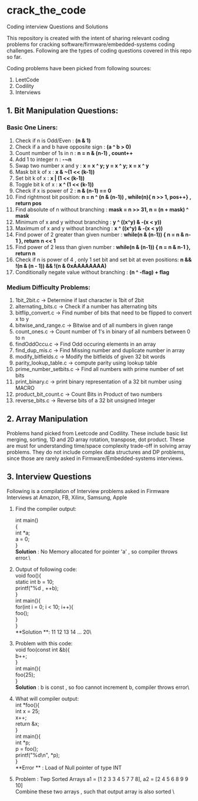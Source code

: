 # crack_the_code
Coding interview Questions and Solutions

This repository is created with the intent of sharing  relevant coding problems for cracking software/firmware/embedded-systems coding challenges. Following are the types of coding questions covered in this repo so far.

Coding problems have been picked from following sources:

1. LeetCode
2. Codility
3. Interviews

## 1. Bit Manipulation Questions:
  ### Basic One Liners:
  1. Check if n is Odd/Even : **(n & 1)**
  2. Check if a and b have opposite sign : **(a ^ b > 0)**
  3. Count number of 1s in n :  **n = n & (n-1) , count++**
  4. Add 1 to integer n : **-~n**
  5. Swap two number x and y : **x = x ^ y; y = x ^ y; x = x ^ y**
  6. Mask bit k of x : **x & ~(1 << (k-1))**
  7. Set  bit k of x : **x | (1 << (k-1))**
  8. Toggle bit k of x : **x ^ (1 << (k-1))**
  9. Check if x is power of 2 : **n & (n-1) == 0**
  10. Find rightmost bit position: **n = n ^ (n & (n-1)) , while(n){ n >> 1, pos++} , return pos**
  11. Find absolute of n without branching : **mask = n >> 31, n = (n + mask) ^ mask**
  12. Minimum of x and y without branching : **y ^ ((x^y) & -(x < y))**
  13. Maximum of x and y without branching : **x ^ ((x^y) & -(x < y))**
  14. Find power of 2 greater than given number : **while(n & (n-1)) { n = n & n-1 }, return n << 1**
  15. Find power of 2 less than given number : **while(n & (n-1)) { n = n & n-1 }, return n**
  16. Check if n is power of 4 , only 1 set bit and set bit at even positions: **n && !(n & (n - 1)) && !(n & 0xAAAAAAAA)**
  17. Conditionally negate value without branching : **(n ^ -flag) + flag**
  
 ### Medium Difficulty Problems:   
  1. 1bit_2bit.c -> Determine if last character is 1bit of 2bit
  2. alternating_bits.c -> Check if a number has alternating bits
  4. bitflip_convert.c -> Find number of bits that need to be flipped to convert x to y
  5. bitwise_and_range.c -> Bitwise and of all numbers in given range 
  6. count_ones.c -> Count number of 1's in binary of all numbers between 0 to n
  7. findOddOccu.c -> Find Odd occuring  elements in an array
  8. find_dup_mis.c -> Find Missing number and duplicate number in array
  9. modify_bitfields.c -> Modify the bitfields of given 32 bit words
  10. parity_lookup_table.c -> compute parity using lookup table
  11. prime_number_setbits.c -> Find all numbers with prime number of set bits
  12. print_binary.c ->  print binary representation of a 32 bit number using  MACRO
  13. product_bit_count.c -> Count Bits in Product of two numbers
  14. reverse_bits.c -> Reverse bits of a 32 bit unsigned Integer
     
## 2. Array Manipulation
   Problems hand picked from Leetcode and Codility. These include basic list merging, sorting, 1D and 2D array rotation, transpose, dot product. These are must for understanding time/space complexity trade-off in solving array problems. They do not include complex data structures and DP problems, since those are rarely asked in Firmware/Embedded-systems interviews.

## 3. Interview Questions
Following is a compilation of Interview problems asked in Firmware Interviews at Amazon, FB, Xilinx, Samsung, Apple

1. Find the compiler output:

     int main()\
     {\
         int *a;\
         a = 0;\
     }\
     **Solution** : No Memory allocated for pointer 'a' , so compiler throws error.\

2. Output of following code:\
     void foo(){\
         static int b = 10;\
         printf("%d , ++b);\
     }\
     int main(){\
          for(int i = 0; i < 10; i++){\
              foo();\
          }\
     }\
     **Solution **: 11 12 13 14 ... 20\
3. Problem with this code:\
     void foo(const int &b){\
          b++;\
     }\
     int main(){\
          foo(25);\
     }\
     **Solution** : b is const , so foo cannot increment b, compiler throws error\
     
 4.  What will compiler output: \
     int *foo(){ \
        int x = 25; \
        x++; \
        return &x; \
     }\
     int main(){ \
        int *p;\
        p = foo(); \
        printf("%d\n", *p);\
     }\
     **Error ** : Load of Null pointer of type INT
     
 5. Problem : Twp Sorted Arrays a1 = [1 2 3 3 4 5 7 7 8], a2 = [2 4 5 6 8 9 9 10] \
              Combine these two arrays , such that output array is also sorted \
 
 


